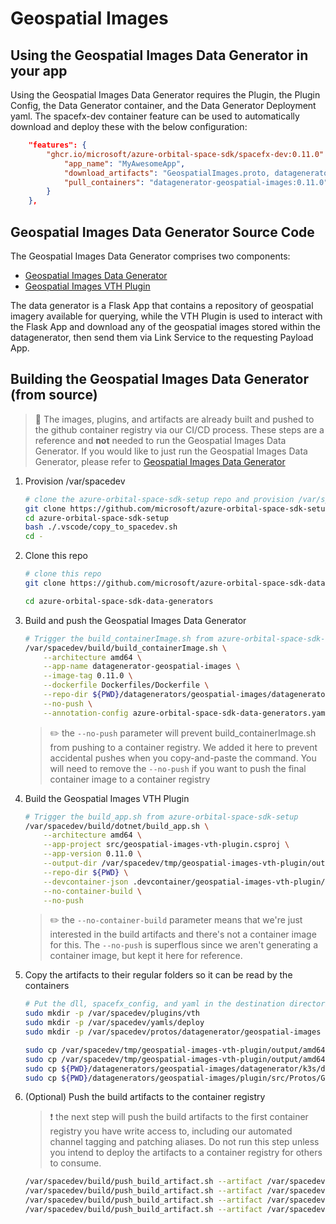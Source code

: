 # Geospatial Images

## Using the Geospatial Images Data Generator in your app
Using the Geospatial Images Data Generator requires the Plugin, the Plugin Config, the Data Generator container, and the Data Generator Deployment yaml.  The spacefx-dev container feature can be used to automatically download and deploy these with the below configuration:
```json
	"features": {
		"ghcr.io/microsoft/azure-orbital-space-sdk/spacefx-dev:0.11.0": {
            "app_name": "MyAwesomeApp",
            "download_artifacts": "GeospatialImages.proto, datagenerator-geospatial-images.yaml, geospatial-images-vth-plugin.dll, geospatial-images-vth-plugin.json.spacefx_plugin",
            "pull_containers": "datagenerator-geospatial-images:0.11.0"
		}
	},
```

## Geospatial Images Data Generator Source Code
The Geospatial Images Data Generator comprises two components:
* [Geospatial Images Data Generator](https://github.com/microsoft/azure-orbital-space-sdk-data-generators/tree/main/datagenerators/geospatial-images/datagenerator)
* [Geospatial Images VTH Plugin](https://github.com/microsoft/azure-orbital-space-sdk-data-generators/tree/main/datagenerators/geospatial-images/plugin)

The data generator is a Flask App that contains a repository of geospatial imagery available for querying, while the VTH Plugin is used to interact with the Flask App and download any of the geospatial images stored within the datagenerator, then send them via Link Service to the requesting Payload App.

## Building the Geospatial Images Data Generator (from source)
>:speech_balloon: The images, plugins, and artifacts are already built and pushed to the github container registry via our CI/CD process.  These steps are a reference and **not** needed to run the Geospatial Images Data Generator.  If you would like to just run the Geospatial Images Data Generator, please refer to [Geospatial Images Data Generator](https://github.com/microsoft/azure-orbital-space-sdk-data-generators/tree/main/datagenerators/geospatial-images)

1. Provision /var/spacedev
    ```bash
    # clone the azure-orbital-space-sdk-setup repo and provision /var/spacedev
    git clone https://github.com/microsoft/azure-orbital-space-sdk-setup
    cd azure-orbital-space-sdk-setup
    bash ./.vscode/copy_to_spacedev.sh
    cd -
    ```

2. Clone this repo
    ```bash
    # clone this repo
    git clone https://github.com/microsoft/azure-orbital-space-sdk-data-generators

    cd azure-orbital-space-sdk-data-generators
    ```

3. Build and push the Geospatial Images Data Generator
    ```bash
    # Trigger the build_containerImage.sh from azure-orbital-space-sdk-setup
    /var/spacedev/build/build_containerImage.sh \
        --architecture amd64 \
        --app-name datagenerator-geospatial-images \
        --image-tag 0.11.0 \
        --dockerfile Dockerfiles/Dockerfile \
        --repo-dir ${PWD}/datagenerators/geospatial-images/datagenerator \
        --no-push \
        --annotation-config azure-orbital-space-sdk-data-generators.yaml
    ```
    >:pencil2: the `--no-push` parameter will prevent build_containerImage.sh from pushing to a container registry.  We added it here to prevent accidental pushes when you copy-and-paste the command.  You will need to remove the `--no-push` if you want to push the final container image to a container registry

4. Build the Geospatial Images VTH Plugin
    ```bash
    # Trigger the build_app.sh from azure-orbital-space-sdk-setup
    /var/spacedev/build/dotnet/build_app.sh \
        --architecture amd64 \
        --app-project src/geospatial-images-vth-plugin.csproj \
        --app-version 0.11.0 \
        --output-dir /var/spacedev/tmp/geospatial-images-vth-plugin/output \
        --repo-dir ${PWD} \
        --devcontainer-json .devcontainer/geospatial-images-vth-plugin/devcontainer.json \
        --no-container-build \
        --no-push
    ```
    >:pencil2: the `--no-container-build` parameter means that we're just interested in the build artifacts and there's not a container image for this.  The `--no-push` is superflous since we aren't generating a container image, but kept it here for reference.

5. Copy the artifacts to their regular folders so it can be read by the containers
    ```bash
    # Put the dll, spacefx_config, and yaml in the destination directories
    sudo mkdir -p /var/spacedev/plugins/vth
    sudo mkdir -p /var/spacedev/yamls/deploy
    sudo mkdir -p /var/spacedev/protos/datagenerator/geospatial-images

    sudo cp /var/spacedev/tmp/geospatial-images-vth-plugin/output/amd64/app/geospatial-images-vth-plugin.dll /var/spacedev/plugins/vth/
    sudo cp /var/spacedev/tmp/geospatial-images-vth-plugin/output/amd64/app/geospatial-images-vth-plugin.json.spacefx_plugin /var/spacedev/plugins/vth/
    sudo cp ${PWD}/datagenerators/geospatial-images/datagenerator/k3s/datagenerator-geospatial-images.yaml /var/spacedev/yamls/deploy/
    sudo cp ${PWD}/datagenerators/geospatial-images/plugin/src/Protos/GeospatialImages.proto /var/spacedev/protos/datagenerator/geospatial-images/
    ```

6. (Optional) Push the build artifacts to the container registry
    >:heavy_exclamation_mark: the next step will push the build artifacts to the first container registry you have write access to, including our automated channel tagging and patching aliases.  Do not run this step unless you intend to deploy the artifacts to a container registry for others to consume.
    ```bash
    /var/spacedev/build/push_build_artifact.sh --artifact /var/spacedev/plugins/vth/geospatial-images-vth-plugin.dll --annotation-config azure-orbital-space-sdk-data-generators.yaml --architecture amd64 --artifact-version 0.11.0
    /var/spacedev/build/push_build_artifact.sh --artifact /var/spacedev/plugins/vth/geospatial-images-vth-plugin.json.spacefx_plugin --annotation-config azure-orbital-space-sdk-data-generators.yaml --architecture amd64 --artifact-version 0.11.0
    /var/spacedev/build/push_build_artifact.sh --artifact /var/spacedev/yamls/deploy/datagenerator-geospatial-images.yaml --annotation-config azure-orbital-space-sdk-data-generators.yaml --architecture amd64 --artifact-version 0.11.0
    /var/spacedev/build/push_build_artifact.sh --artifact /var/spacedev/protos/datagenerator/geospatial-images/GeospatialImages.proto --annotation-config azure-orbital-space-sdk-data-generators.yaml --architecture amd64 --artifact-version 0.11.0
    ```


